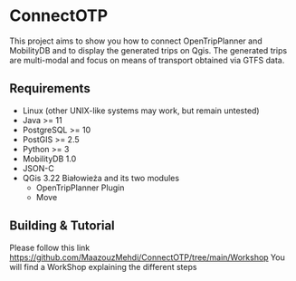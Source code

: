 # ConnectOTP
This project aims to show you how to connect OpenTripPlanner and MobilityDB and to display the generated trips on Qgis. The generated trips are multi-modal and focus on means of transport obtained via GTFS data.

Requirements
------------

*   Linux (other UNIX-like systems may work, but remain untested)
*   Java >= 11
*   PostgreSQL >= 10
*   PostGIS >= 2.5
*	Python >= 3
*   MobilityDB 1.0
*   JSON-C
*   QGis 3.22 Białowieża and its two modules
	* OpenTripPlanner Plugin
	* Move

Building & Tutorial
-----------------------

Please follow this link	https://github.com/MaazouzMehdi/ConnectOTP/tree/main/Workshop
You will find a WorkShop explaining the different steps
